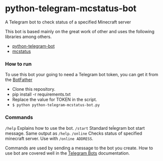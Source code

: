 # python-telegram-mcstatus-bot
A Telegram bot to check status of a specified Minecraft server

This bot is based mainly on the great work of other and uses the following libraries among others.
- [python-telegram-bot](https://github.com/leandrotoledo/python-telegram-bot)
- [mcstatus](https://github.com/Dinnerbone/mcstatus)

### How to run
To use this bot your going to need a Telegram bot token, you can get it from the [BotFather](https://core.telegram.org/bots)
- Clone this repository.
- pip install -r requirements.txt
- Replace the value for TOKEN in the script.
- `$ python python-telegram-mcstatus-bot.py`

### Commands
`/help`  Explains how to use the bot.
`/start` Standard teĺegram bot start message. Same output as `/help`.
`/online` Checks status of specified minecraft server. Use with `/online ADDRESS`.

Commands are used by sending a message to the bot you create.
How to use bot are covered well in the [Telegram Bots](https://core.telegram.org/bots) documentation.
